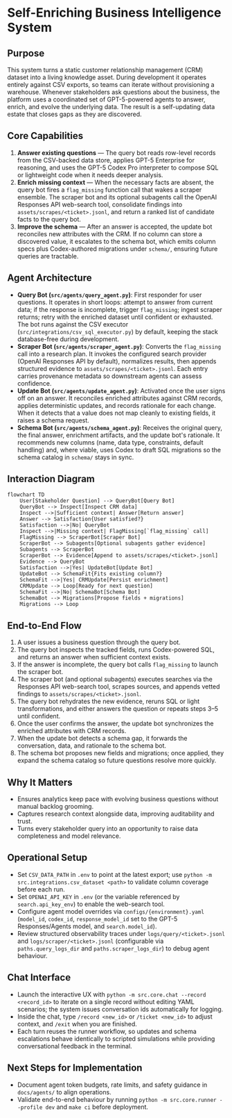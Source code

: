 # Self-Enriching Business Intelligence System

## Purpose
This system turns a static customer relationship management (CRM) dataset into a living knowledge asset. During development it operates entirely against CSV exports, so teams can iterate without provisioning a warehouse. Whenever stakeholders ask questions about the business, the platform uses a coordinated set of GPT-5-powered agents to answer, enrich, and evolve the underlying data. The result is a self-updating data estate that closes gaps as they are discovered.

## Core Capabilities
1. **Answer existing questions** &mdash; The query bot reads row-level records from the CSV-backed data store, applies GPT-5 Enterprise for reasoning, and uses the GPT-5 Codex Pro interpreter to compose SQL or lightweight code when it needs deeper analysis.
2. **Enrich missing context** &mdash; When the necessary facts are absent, the query bot fires a `flag_missing` function call that wakes a scraper ensemble. The scraper bot and its optional subagents call the OpenAI Responses API web-search tool, consolidate findings into `assets/scrapes/<ticket>.jsonl`, and return a ranked list of candidate facts to the query bot.
3. **Improve the schema** &mdash; After an answer is accepted, the update bot reconciles new attributes with the CRM. If no column can store a discovered value, it escalates to the schema bot, which emits column specs plus Codex-authored migrations under `schema/`, ensuring future queries are tractable.

## Agent Architecture
- **Query Bot (`src/agents/query_agent.py`)**: First responder for user questions. It operates in short loops: attempt to answer from current data; if the response is incomplete, trigger `flag_missing`; ingest scraper returns; retry with the enriched dataset until confident or exhausted. The bot runs against the CSV executor (`src/integrations/csv_sql_executor.py`) by default, keeping the stack database-free during development.
- **Scraper Bot (`src/agents/scraper_agent.py`)**: Converts the `flag_missing` call into a research plan. It invokes the configured search provider (OpenAI Responses API by default), normalizes results, then appends structured evidence to `assets/scrapes/<ticket>.jsonl`. Each entry carries provenance metadata so downstream agents can assess confidence.
- **Update Bot (`src/agents/update_agent.py`)**: Activated once the user signs off on an answer. It reconciles enriched attributes against CRM records, applies deterministic updates, and records rationale for each change. When it detects that a value does not map cleanly to existing fields, it raises a schema request.
- **Schema Bot (`src/agents/schema_agent.py`)**: Receives the original query, the final answer, enrichment artifacts, and the update bot's rationale. It recommends new columns (name, data type, constraints, default handling) and, where viable, uses Codex to draft SQL migrations so the schema catalog in `schema/` stays in sync.

## Interaction Diagram
```mermaid
flowchart TD
    User[Stakeholder Question] --> QueryBot[Query Bot]
    QueryBot --> Inspect[Inspect CRM data]
    Inspect -->|Sufficient context| Answer[Return answer]
    Answer --> Satisfaction{User satisfied?}
    Satisfaction -->|No| QueryBot
    Inspect -->|Missing context| FlagMissing[`flag_missing` call]
    FlagMissing --> ScraperBot[Scraper Bot]
    ScraperBot --> Subagents[Optional subagents gather evidence]
    Subagents --> ScraperBot
    ScraperBot --> Evidence[Append to assets/scrapes/<ticket>.jsonl]
    Evidence --> QueryBot
    Satisfaction -->|Yes| UpdateBot[Update Bot]
    UpdateBot --> SchemaFit{Fits existing column?}
    SchemaFit -->|Yes| CRMUpdate[Persist enrichment]
    CRMUpdate --> Loop[Ready for next question]
    SchemaFit -->|No| SchemaBot[Schema Bot]
    SchemaBot --> Migrations[Propose fields + migrations]
    Migrations --> Loop
```

## End-to-End Flow
1. A user issues a business question through the query bot.
2. The query bot inspects the tracked fields, runs Codex-powered SQL, and returns an answer when sufficient context exists.
3. If the answer is incomplete, the query bot calls `flag_missing` to launch the scraper bot.
4. The scraper bot (and optional subagents) executes searches via the Responses API web-search tool, scrapes sources, and appends vetted findings to `assets/scrapes/<ticket>.jsonl`.
5. The query bot rehydrates the new evidence, reruns SQL or light transformations, and either answers the question or repeats steps 3–5 until confident.
6. Once the user confirms the answer, the update bot synchronizes the enriched attributes with CRM records.
7. When the update bot detects a schema gap, it forwards the conversation, data, and rationale to the schema bot.
8. The schema bot proposes new fields and migrations; once applied, they expand the schema catalog so future questions resolve more quickly.

## Why It Matters
- Ensures analytics keep pace with evolving business questions without manual backlog grooming.
- Captures research context alongside data, improving auditability and trust.
- Turns every stakeholder query into an opportunity to raise data completeness and model relevance.

## Operational Setup
- Set `CSV_DATA_PATH` in `.env` to point at the latest export; use `python -m src.integrations.csv_dataset <path>` to validate column coverage before each run.
- Set `OPENAI_API_KEY` in `.env` (or the variable referenced by `search.api_key_env`) to enable the web-search tool.
- Configure agent model overrides via `configs/{environment}.yaml` (`model_id`, `codex_id`, `response_model_id` set to the GPT-5 Responses/Agents model, and `search.model_id`).
- Review structured observability traces under `logs/query/<ticket>.jsonl` and `logs/scraper/<ticket>.jsonl` (configurable via `paths.query_logs_dir` and `paths.scraper_logs_dir`) to debug agent behaviour.

## Chat Interface
- Launch the interactive UX with `python -m src.core.chat --record <record_id>` to iterate on a single record without editing YAML scenarios; the system issues conversation ids automatically for logging.
- Inside the chat, type `/record <new_id>` or `/ticket <new_id>` to adjust context, and `/exit` when you are finished.
- Each turn reuses the runner workflow, so updates and schema escalations behave identically to scripted simulations while providing conversational feedback in the terminal.

## Next Steps for Implementation
- Document agent token budgets, rate limits, and safety guidance in `docs/agents/` to align operations.
- Validate end-to-end behaviour by running `python -m src.core.runner --profile dev` and `make ci` before deployment.
